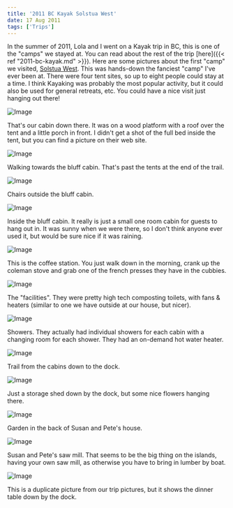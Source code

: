 ```yaml
---
title: '2011 BC Kayak Solstua West'
date: 17 Aug 2011
tags: ['Trips']
---
```


In the summer of 2011, Lola and I went on a Kayak trip in BC, this is one of the "camps" we stayed at. You can read about the rest of the trip [here]({{<  ref "2011-bc-kayak.md" >}}). Here are some pictures about the first "camp" we visited, [Solstua West](http://www.solstuawest.com/). This was hands-down the fanciest "camp" I've ever been at. There were four tent sites, so up to eight people could stay at a time. I think Kayaking was probably the most popular activity, but it could also be used for general retreats, etc. You could have a nice visit just hanging out there!

![Image](http://silverfiddle.smugmug.com/Travel/bckayak2011/i-qtNt77J/0/S/IMG0953-S.jpg)

That's our cabin down there. It was on a wood platform with a roof over the tent and a little porch in front. I didn't get a shot of the full bed inside the tent, but you can find a picture on their web site.   

![Image](http://silverfiddle.smugmug.com/Travel/bckayak2011/i-dbHHSjK/0/S/IMG0986-S.jpg)

Walking towards the bluff cabin. That's past the tents at the end of the trail.

![Image](http://silverfiddle.smugmug.com/Travel/bckayak2011/i-bmKmnmx/0/S/IMG0989-S.jpg)

Chairs outside the bluff cabin.

![Image](http://silverfiddle.smugmug.com/Travel/bckayak2011/i-GxsZs64/0/S/IMG0991-S.jpg)

Inside the bluff cabin. It really is just a small one room cabin for guests to hang out in. It was sunny when we were there, so I don't think anyone ever used it, but would be sure nice if it was raining.

![Image](http://silverfiddle.smugmug.com/Travel/bckayak2011/i-mpWRcTq/0/S/IMG0992-S.jpg)

This is the coffee station. You just walk down in the morning, crank up the coleman stove and grab one of the french presses they have in the cubbies.

![Image](http://silverfiddle.smugmug.com/Travel/bckayak2011/i-TbKc4mf/0/S/IMG0993-S.jpg)

The "facilities". They were pretty high tech composting toilets, with fans & heaters (similar to one we have outside at our house, but nicer).

![Image](http://silverfiddle.smugmug.com/Travel/bckayak2011/i-zPrqsV3/0/S/IMG0994-S.jpg)

Showers. They actually had individual showers for each cabin with a changing room for each shower. They had an on-demand hot water heater.

![Image](http://silverfiddle.smugmug.com/Travel/bckayak2011/i-WbHX8ck/0/S/IMG1001-S.jpg)

Trail from the cabins down to the dock.

![Image](http://silverfiddle.smugmug.com/Travel/bckayak2011/i-XdmtHNC/0/S/IMG1002-S.jpg)

Just a storage shed down by the dock, but some nice flowers hanging there.

![Image](http://silverfiddle.smugmug.com/Travel/bckayak2011/i-kMMc6z5/0/S/IMG1007-S.jpg)

Garden in the back of Susan and Pete's house.

![Image](http://silverfiddle.smugmug.com/Travel/bckayak2011/i-NVtBFz5/0/S/IMG1008-S.jpg)

Susan and Pete's saw mill. That seems to be the big thing on the islands, having your own saw mill, as otherwise you have to bring in lumber by boat.

![Image](http://silverfiddle.smugmug.com/Travel/bckayak2011/i-LKstVjD/0/S/IMG0928-S.jpg)

This is a duplicate picture from our trip pictures, but it shows the dinner table down by the dock.
